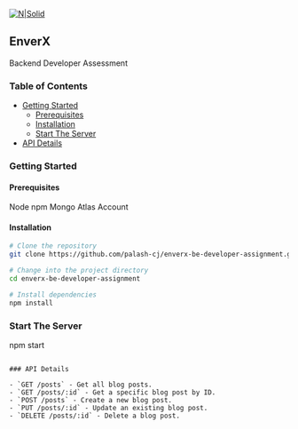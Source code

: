 [![N|Solid](https://iili.io/Hi9giog.png)](https://www.enverx.com/)

## EnverX

Backend Developer Assessment

### Table of Contents
- [Getting Started](#getting-started)
  - [Prerequisites](#prerequisites)
  - [Installation](#installation)
  - [Start The Server](#start-the-server)
- [API Details](#api-details)

### Getting Started

#### Prerequisites

Node
npm
Mongo Atlas Account
#### Installation

```bash
# Clone the repository
git clone https://github.com/palash-cj/enverx-be-developer-assignment.git

# Change into the project directory
cd enverx-be-developer-assignment

# Install dependencies
npm install
```
### Start The Server
npm start
```

### API Details

- `GET /posts` - Get all blog posts.
- `GET /posts/:id` - Get a specific blog post by ID.
- `POST /posts` - Create a new blog post.
- `PUT /posts/:id` - Update an existing blog post.
- `DELETE /posts/:id` - Delete a blog post.

